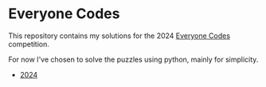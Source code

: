 # Everyone Codes

This repository contains my solutions for the 2024 [Everyone Codes](hhttps://everybody.codes/home)
competition.

For now I've chosen to solve the puzzles using python, mainly for simplicity.

  * [2024](./2024/README.md)
